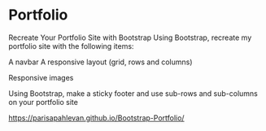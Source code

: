 # Portfolio
Recreate Your Portfolio Site with Bootstrap
Using Bootstrap, recreate my portfolio site with the following items:

A navbar
A responsive layout (grid, rows and columns)

Responsive images

Using Bootstrap, make a sticky footer and use sub-rows and sub-columns on your portfolio site 


 https://parisapahlevan.github.io/Bootstrap-Portfolio/
